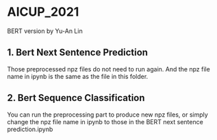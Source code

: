 # AICUP_2021
BERT version by Yu-An Lin

## 1. Bert Next Sentence Prediction
Those preprocessed npz files do not need to run again. And the npz file name in ipynb is the same as the file in this folder.
## 2. Bert Sequence Classification
You can run the preprocessing part to produce new npz files, or simply change the npz file name in ipynb to those in the BERT next sentence prediction.ipynb
